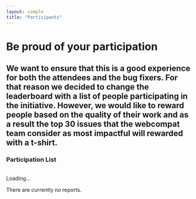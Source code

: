 ```yaml
---
layout: simple
title: "Participants"
---
```


# Be proud of your participation

<h2>We want to ensure that this is a good experience for both the attendees and the bug fixers. For that reason we decided to change the leaderboard with a list of people participating in the initiative. However, we would like to reward people based on the quality of their work and as a result <strong>the top 30 issues that the webcompat team consider as most impactful will rewarded with a t-shirt</strong>.</h2>

<div class="content-box">
  <h3 class="content-title content-title--uppercase">
    <span class="title-frame"></span>
    Participation List
    <span class="title-frame title-frame--rotate-180"></span>
  </h3>

  <table id="leaderboard" class="hidden">
    <tbody>
    </tbody>
  </table>

  <p id="loading">Loading...</p>
  <p id="no-results" class="hidden">There are currently no reports.</p>
</div>

<script src="{{ site.baseurl }}/js/leaderboard.js"></script>

